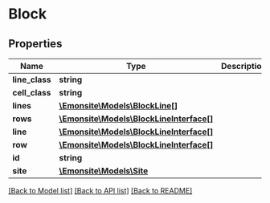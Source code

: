 # Block

## Properties
Name | Type | Description | Notes
------------ | ------------- | ------------- | -------------
**line_class** | **string** |  | [optional] 
**cell_class** | **string** |  | [optional] 
**lines** | [**\Emonsite\Models\BlockLine[]**](BlockLine.md) |  | [optional] 
**rows** | [**\Emonsite\Models\BlockLineInterface[]**](BlockLineInterface.md) |  | [optional] 
**line** | [**\Emonsite\Models\BlockLineInterface[]**](BlockLineInterface.md) |  | [optional] 
**row** | [**\Emonsite\Models\BlockLineInterface[]**](BlockLineInterface.md) |  | [optional] 
**id** | **string** |  | [optional] 
**site** | [**\Emonsite\Models\Site**](Site.md) |  | [optional] 

[[Back to Model list]](../../README.md#documentation-for-models) [[Back to API list]](../../README.md#documentation-for-api-endpoints) [[Back to README]](../../README.md)

